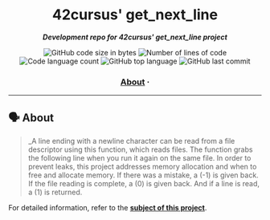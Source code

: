 <h1 align="center">
	42cursus' get_next_line
</h1>

<p align="center">
	<b><i>Development repo for 42cursus' get_next_line project</i></b><br>
</p>

<p align="center">
	<img alt="GitHub code size in bytes" src="https://img.shields.io/github/languages/code-size/tugberkcil/get_next_line?color=blueviolet" />
	<img alt="Number of lines of code" src="https://img.shields.io/tokei/lines/github/tugberkcil/get_next_line?color=blueviolet" />
	<img alt="Code language count" src="https://img.shields.io/github/languages/count/tugberkcil/get_next_line?color=blue" />
	<img alt="GitHub top language" src="https://img.shields.io/github/languages/top/tugberkcil/get_next_line?color=blue" />
	<img alt="GitHub last commit" src="https://img.shields.io/github/last-commit/tugberkcil/get_next_line?color=brightgreen" />
</p>

<h3 align="center">
	<a href="#%EF%B8%8F-about">About</a>
	<span> · </span>
	
</h3>

---

## 🗣️ About

> _A line ending with a newline character can be read from a file descriptor using this function, which reads files. The function grabs the following line when you run it again on the same file. In order to prevent leaks, this project addresses memory allocation and when to free and allocate memory.
If there was a mistake, a (-1) is given back. If the file reading is complete, a (0) is given back. And if a line is read, a (1) is returned.

For detailed information, refer to the [**subject of this project**](https://github.com/appinha/42cursus/tree/master/_PDFs).
